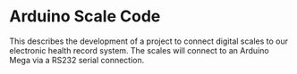 # Arduino Scale Code
This describes the development of a project to connect digital scales to our electronic health record system. The scales will connect to an Arduino Mega via a RS232 serial connection. 
